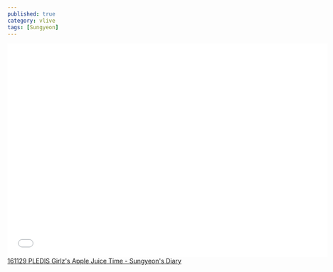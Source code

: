 ```yaml
---
published: true
category: vlive
tags: [Sungyeon]
---
```

<iframe frameborder="0" width="720" height="480" src="BLAH" allowfullscreen></iframe><br /><a href="" target="_blank">161129 PLEDIS Girlz's Apple Juice Time - Sungyeon's Diary</a>